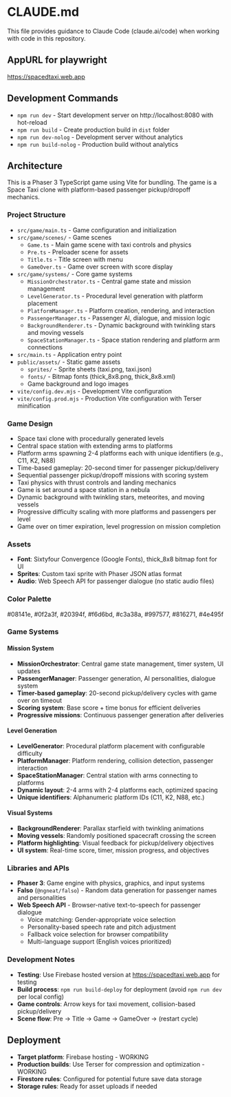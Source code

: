 # CLAUDE.md

This file provides guidance to Claude Code (claude.ai/code) when working with code in this repository.

## AppURL for playwright

https://spacedtaxi.web.app

## Development Commands

-   `npm run dev` - Start development server on http://localhost:8080 with hot-reload
-   `npm run build` - Create production build in `dist` folder
-   `npm run dev-nolog` - Development server without analytics
-   `npm run build-nolog` - Production build without analytics

## Architecture

This is a Phaser 3 TypeScript game using Vite for bundling. The game is a Space Taxi clone with platform-based passenger pickup/dropoff mechanics.

### Project Structure

-   `src/game/main.ts` - Game configuration and initialization
-   `src/game/scenes/` - Game scenes
    -   `Game.ts` - Main game scene with taxi controls and physics
    -   `Pre.ts` - Preloader scene for assets
    -   `Title.ts` - Title screen with menu
    -   `GameOver.ts` - Game over screen with score display
-   `src/game/systems/` - Core game systems
    -   `MissionOrchestrator.ts` - Central game state and mission management
    -   `LevelGenerator.ts` - Procedural level generation with platform placement
    -   `PlatformManager.ts` - Platform creation, rendering, and interaction
    -   `PassengerManager.ts` - Passenger AI, dialogue, and mission logic
    -   `BackgroundRenderer.ts` - Dynamic background with twinkling stars and moving vessels
    -   `SpaceStationManager.ts` - Space station rendering and platform arm connections
-   `src/main.ts` - Application entry point
-   `public/assets/` - Static game assets
    -   `sprites/` - Sprite sheets (taxi.png, taxi.json)
    -   `fonts/` - Bitmap fonts (thick_8x8.png, thick_8x8.xml)
    -   Game background and logo images
-   `vite/config.dev.mjs` - Development Vite configuration
-   `vite/config.prod.mjs` - Production Vite configuration with Terser minification

### Game Design

-   Space taxi clone with procedurally generated levels
-   Central space station with extending arms to platforms
-   Platform arms spawning 2-4 platforms each with unique identifiers (e.g., C11, K2, N88)
-   Time-based gameplay: 20-second timer for passenger pickup/delivery
-   Sequential passenger pickup/dropoff missions with scoring system
-   Taxi physics with thrust controls and landing mechanics
-   Game is set around a space station in a nebula
-   Dynamic background with twinkling stars, meteorites, and moving vessels
-   Progressive difficulty scaling with more platforms and passengers per level
-   Game over on timer expiration, level progression on mission completion

### Assets

-   **Font**: Sixtyfour Convergence (Google Fonts), thick_8x8 bitmap font for UI
-   **Sprites**: Custom taxi sprite with Phaser JSON atlas format
-   **Audio**: Web Speech API for passenger dialogue (no static audio files)

### Color Palette

#08141e, #0f2a3f, #20394f, #f6d6bd, #c3a38a, #997577, #816271, #4e495f

### Game Systems

#### Mission System
-   **MissionOrchestrator**: Central game state management, timer system, UI updates
-   **PassengerManager**: Passenger generation, AI personalities, dialogue system
-   **Timer-based gameplay**: 20-second pickup/delivery cycles with game over on timeout
-   **Scoring system**: Base score + time bonus for efficient deliveries
-   **Progressive missions**: Continuous passenger generation after deliveries

#### Level Generation
-   **LevelGenerator**: Procedural platform placement with configurable difficulty
-   **PlatformManager**: Platform rendering, collision detection, passenger interaction
-   **SpaceStationManager**: Central station with arms connecting to platforms
-   **Dynamic layout**: 2-4 arms with 2-4 platforms each, optimized spacing
-   **Unique identifiers**: Alphanumeric platform IDs (C11, K2, N88, etc.)

#### Visual Systems
-   **BackgroundRenderer**: Parallax starfield with twinkling animations
-   **Moving vessels**: Randomly positioned spacecraft crossing the screen
-   **Platform highlighting**: Visual feedback for pickup/delivery objectives
-   **UI system**: Real-time score, timer, mission progress, and objectives

### Libraries and APIs

-   **Phaser 3**: Game engine with physics, graphics, and input systems
-   **Falso** (`@ngneat/falso`) - Random data generation for passenger names and personalities
-   **Web Speech API** - Browser-native text-to-speech for passenger dialogue
    -   Voice matching: Gender-appropriate voice selection
    -   Personality-based speech rate and pitch adjustment
    -   Fallback voice selection for browser compatibility
    -   Multi-language support (English voices prioritized)

### Development Notes

-   **Testing**: Use Firebase hosted version at https://spacedtaxi.web.app for testing
-   **Build process**: `npm run build-deploy` for deployment (avoid `npm run dev` per local config)
-   **Game controls**: Arrow keys for taxi movement, collision-based pickup/delivery
-   **Scene flow**: Pre → Title → Game → GameOver → (restart cycle)

## Deployment

-   **Target platform**: Firebase hosting - WORKING
-   **Production builds**: Use Terser for compression and optimization - WORKING  
-   **Firestore rules**: Configured for potential future save data storage
-   **Storage rules**: Ready for asset uploads if needed
